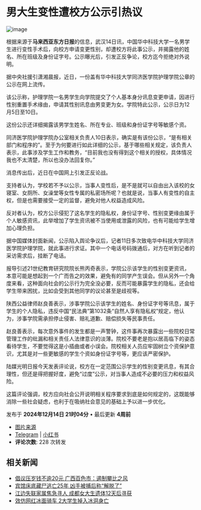 # 男大生变性遭校方公示引热议

![image](https://sb.scorecardresearch.com/p?c1=2&c2=17813110&cv=2.0&cj=1)

根据来源于**马来西亚东方日报**的信息，武汉14日讯，中国华中科技大学一名男学生进行变性手术后，向校方申请变更性别，却遭校方将此事公示，并揭露他的姓名、所在班级及身份证字号。公示曝光后，引发正反争论，校方迄今拒绝对外说明。

据中央社援引潇湘晨报，近日，一份盖有华中科技大学同济医学院护理学院公章的公示在网上流传。

该公示称，护理学院一名男学生向学院提交了个人基本身分讯息变更申请，因进行性别重置手术缘由，申请其性别讯息由男变更为女。学院特此公示，公示日为12月5日至10日。

这份公示还详细揭露该男学生姓名、所在专业、班级和身份证字号等敏感个资。

同济医学院护理学院办公室相关负责人10日表示，确实是有该份公示，“是有相关部门和程序的”。至于为何要进行如此详细的公示，基于哪些相关规定，该负责人表示，此事涉及学生工作和教务，“目前我也没有得到这个相关的授权，具体情况我也不太清楚，所以也没办法回复你。”

消息传出后，近日在中国网上引发正反论战。

支持者认为，学校若不予以公示，当事人变性后，是不是就可以自由出入该校的女寝室、女厕所、女澡堂等女性专属的私密场所呢？也就是说，当事人有变性的自主权，但是也需要接受一定的监督，避免对他人权益造成风险。

反对者认为，校方公示侵犯了这名学生的隐私权，身份证字号、性别变更缘由属于个人敏感资讯，此举增加了学生资讯被不当使用或泄露的风险，也有可能给学生增加心理负担。

据中国媒体封面新闻，公示陷入舆论争议后，记者11日多次致电华中科技大学同济医学院护理学院，就此事进行求证。其中一个电话号码拨通后，对方在听到记者的采访需求后，挂断了电话。

报导引述21世纪教育研究院院长熊丙奇表示，学院公示该学生的性别变更资讯，本意可能是想起到一个广而告之的效果，避免有的同学产生误会。但从另外一个角度来看，这种面向社会的公示行为完全没必要，反而可能暴露学生的隐私，还会给学生带来困扰，比如会受到其他同学的议论甚至是歧视等。

陕西公益律师赵良善表示，涉事学院公示该学生的姓名、身份证字号等讯息，属于学生的个人隐私，违反中国“民法典”第1032条“自然人享有隐私权”规定，他认为，涉事学院需承担停止侵害、赔礼道歉、赔偿损失等民事责任。

赵良善表示，每次意外事件的发生都是一声警钟，这件事再次暴露出一些院校日常管理工作的纰漏和相关责任人法律意识的淡薄。院校不要老是抱以居高临下的姿态看待学生，不要觉得这是小插曲或者小误会。院校相关人员应牢固树立个资保护意识，尤其是对一些更敏感的学生个资如身份证字号等，更应该严密保护。

陆媒光明日报今天发表评论说，校方在一定范围公示学生的性别变更讯息，有其合理性，但还是得把握好度，避免“过度”公示，对当事人造成不必要的压力和权益风险。

这篇评论强调，校方应向社会公开说明相关程序要求到底是如何规定的，这既能够消除一些社会疑虑，也利于在吸纳社会意见的基础上予以进一步优化。

发布于 **2024年12月14日 21时04分** • 最后更新 **4周前** 

- [图片来源](https://www.orientaldaily.com.my/assets/images/logo-article.png)  
- [Telegram](https://t.me/orientaldailynewsmalaysia) | [小红书](https://www.xiaohongshu.com/user/profile/61f568ee000000001000b03c)  
- **评论次数**: 228 次转发

## 相关新闻

- [倡议压岁钱不逾20元 广西百色市：遏制攀比之风](https://www.orientaldaily.com.my/news/international/2025/01/12/705516)
- [宾馆床底藏尸逃亡25年 凶手被捕后称“解脱了”](https://www.orientaldaily.com.my/news/international/2025/01/12/705459)
- [江边失联家属焦急寻人 成都女大生遗体12天后寻获](https://www.orientaldaily.com.my/news/international/2025/01/12/705458)
- [效仿网红冰面骑车 2大学生掉入冰洞身亡](https://www.orientaldaily.com.my/news/buzz/2025/01/12/705442)
<!-- tcd_original_link https://www.orientaldaily.com.my/news/buzz/2024/12/14/699654 -->
